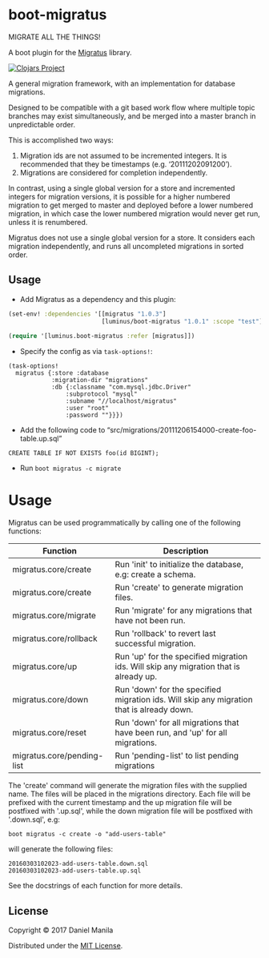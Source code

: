 # boot-migratus

MIGRATE ALL THE THINGS!

A boot plugin for the [Migratus](https://github.com/yogthos/migratus) library.

[![Clojars Project](https://img.shields.io/clojars/v/luminus/boot-migratus.svg)](https://clojars.org/luminus/boot-migratus)

A general migration framework, with an implementation for database migrations.

Designed to be compatible with a git based work flow where multiple topic branches may exist simultaneously, and be merged into a master branch in unpredictable order.

This is accomplished two ways:

1. Migration ids are not assumed to be incremented integers. It is recommended that they be timestamps (e.g. ‘20111202091200’).
2. Migrations are considered for completion independently.

In contrast, using a single global version for a store and incremented integers for migration versions, it is possible for a higher numbered migration to get merged to master and deployed before a lower numbered migration, in which case the lower numbered migration would never get run, unless it is renumbered.

Migratus does not use a single global version for a store. It considers each migration independently, and runs all uncompleted migrations in sorted order.

## Usage

- Add Migratus as a dependency and this plugin:

```clojure
(set-env! :dependencies '[[migratus "1.0.3"]
                          [luminus/boot-migratus "1.0.1" :scope "test"]])
                          
(require '[luminus.boot-migratus :refer [migratus]])
```

- Specify the config as via `task-options!`:

```
(task-options!
  migratus {:store :database
            :migration-dir "migrations"
            :db {:classname "com.mysql.jdbc.Driver"
                :subprotocol "mysql"
                :subname "//localhost/migratus"
                :user "root"
                :password ""}}})
```

- Add the following code to “src/migrations/20111206154000-create-foo-table.up.sql”

```
CREATE TABLE IF NOT EXISTS foo(id BIGINT);
```
    
- Run `boot migratus -c migrate`

# Usage

   Migratus can be used programmatically by calling one of the following
   functions:

   | Function                   | Description                                                                               |
   |----------------------------|-------------------------------------------------------------------------------------------|
   | migratus.core/create       | Run 'init' to initialize the database, e.g: create a schema.                              |
   | migratus.core/create       | Run 'create' to generate migration files.                                                 |
   | migratus.core/migrate      | Run 'migrate' for any migrations that have not been run.                                  |
   | migratus.core/rollback     | Run 'rollback' to revert last successful migration.                                       |
   | migratus.core/up           | Run 'up' for the specified migration ids. Will skip any migration that is already up.     |
   | migratus.core/down         | Run 'down' for the specified migration ids. Will skip any migration that is already down. |
   | migratus.core/reset        | Run 'down' for all migrations that have been run, and 'up' for all migrations.            |
   | migratus.core/pending-list | Run 'pending-list' to list pending migrations                                             |

   The 'create' command will generate the migration files with the supplied name. The files will be placed in the migrations
   directory. Each file will be prefixed with the current timestamp and the up migration file will be postfixed with '.up.sql',
   while the down migration file will be postfixed with '.down.sql', e.g:
   
   `boot migratus -c create -o "add-users-table"`
   
   will generate the following files:
   
   ```
   20160303102023-add-users-table.down.sql
   20160303102023-add-users-table.up.sql
   ```

   See the docstrings of each function for more details.

## License

Copyright © 2017 Daniel Manila

Distributed under the [MIT License](https://opensource.org/licenses/MIT).
